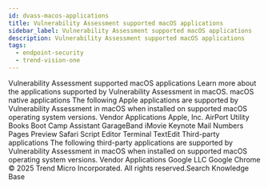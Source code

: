 ```yaml
---
id: dvass-macos-applications
title: Vulnerability Assessment supported macOS applications
sidebar_label: Vulnerability Assessment supported macOS applications
description: Vulnerability Assessment supported macOS applications
tags:
  - endpoint-security
  - trend-vision-one
---
```


 Vulnerability Assessment supported macOS applications Learn more about the applications supported by Vulnerability Assessment in macOS. macOS native applications The following Apple applications are supported by Vulnerability Assessment in macOS when installed on supported macOS operating system versions. Vendor Applications Apple, Inc. AirPort Utility Books Boot Camp Assistant GarageBand iMovie Keynote Mail Numbers Pages Preview Safari Script Editor Terminal TextEdit Third-party applications The following third-party applications are supported by Vulnerability Assessment in macOS when installed on supported macOS operating system versions. Vendor Applications Google LLC Google Chrome © 2025 Trend Micro Incorporated. All rights reserved.Search Knowledge Base